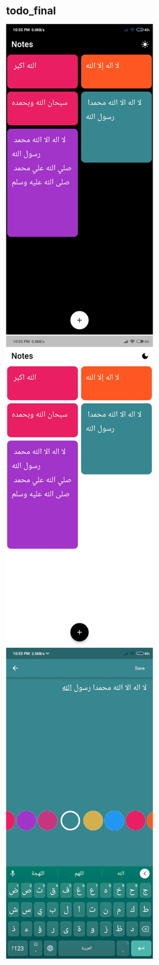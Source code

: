 # todo_final
<img src="https://github.com/amrabdelhameeed/Notes/blob/31127e33e8dca15b1bedbb28c3bfb15af5f07206/screenshoots/notes%201.jpg" width="400">
<img src="https://github.com/amrabdelhameeed/Notes/blob/31127e33e8dca15b1bedbb28c3bfb15af5f07206/screenshoots/notes%202.jpg" width="400">
<img src="https://github.com/amrabdelhameeed/Notes/blob/31127e33e8dca15b1bedbb28c3bfb15af5f07206/screenshoots/notes%203.jpg" width="400">
